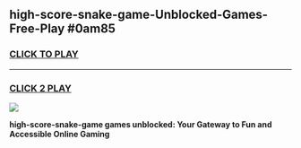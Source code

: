 
## high-score-snake-game-Unblocked-Games-Free-Play #0am85
<h3>
<a href="https://us.freeplayer.one?title=high-score-snake-game&ref=9M">CLICK TO PLAY</a></h3>
<hr>

<h3>
<a href="https://us.freeplayer.one?title=high-score-snake-game&ref=9M">CLICK 2 PLAY</a>
  
</h3>

<a href="https://us.freeplayer.one?title=high-score-snake-game&ref=9M"><img src="https://clearcache.store/games.png"></a>


**high-score-snake-game games unblocked: Your Gateway to Fun and Accessible Online Gaming**
